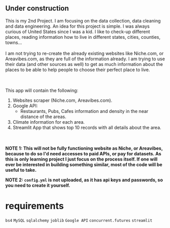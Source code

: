 ## Under construction ## 

This is my 2nd Project. I am focusing on the data collection, data cleaning and data engineering.
An idea for this project is simple. I was always curious of United States since I was a kid. I like to check-up different places, reading information how to live in different states, cities, counties, towns... 
<br>
<br>
I am not trying to re-create the already existing websites like Niche.com, or Areavibes.com, as they are full of the information already. I am trying to use their data (and other sources as well) to get as much information about the places to be able to help people to choose their perfect place to live.

<br>
<br>
This app will contain the following:

1. Websites scraper (Niche.com, Areavibes.com).
2. Google API:
   * Restaurants, Pubs, Cafes information and density in the near distance of the areas.
3. Climate information for each area.
4. Streamlit App that shows top 10 records with all details about the area.


<br>
<br>
<b>NOTE 1: This will not be fully functioning website as Niche, or Areavibes, because to do so I'd need accesses to paid APIs, or pay for datasets. As this is only learning project I just focus on the process itself. 
If one will ever be interested in building something similar, most of the code will be useful to take.</b>

<b>NOTE 2: `config.yml` is not uploaded, as it has api keys and passwords, so you need to create it yourself.</b>

# requirements # 
`bs4` `MySQL` `sqlalchemy` `joblib` `Google API` `concurrent.futures` `streamlit`


